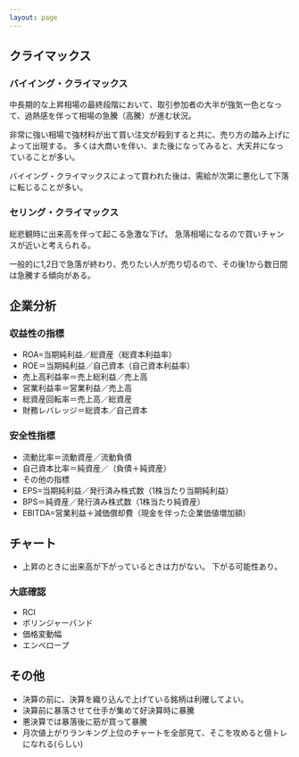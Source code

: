 ```yaml
---
layout: page
---
```


## クライマックス

### バイイング・クライマックス

中長期的な上昇相場の最終段階において、取引参加者の大半が強気一色となって、過熱感を伴って相場の急騰（高騰）が進む状況。

非常に強い相場で強材料が出て買い注文が殺到すると共に、売り方の踏み上げによって出現する。
多くは大商いを伴い、また後になってみると、大天井になっていることが多い。

バイイング・クライマックスによって買われた後は、需給が次第に悪化して下落に転じることが多い。

### セリング・クライマックス

総悲観時に出来高を伴って起こる急激な下げ。 急落相場になるので買いチャンスが近いと考えられる。

一般的に1,2日で急落が終わり、売りたい人が売り切るので、その後1から数日間は急騰する傾向がある。

## 企業分析

### 収益性の指標

* ROA=当期純利益／総資産（総資本利益率）
* ROE＝当期純利益／自己資本（自己資本利益率）
* 売上高利益率＝売上総利益／売上高
* 営業利益率＝営業利益／売上高
* 総資産回転率＝売上高／総資産
* 財務レバレッジ＝総資本／自己資本

### 安全性指標

* 流動比率＝流動資産／流動負債
* 自己資本比率＝純資産／（負債＋純資産）
* その他の指標
* EPS=当期純利益／発行済み株式数（1株当たり当期純利益）
* BPS＝純資産／発行済み株式数（1株当たり純資産）
* EBITDA=営業利益＋減価償却費（現金を伴った企業価値増加額）


## チャート

* 上昇のときに出来高が下がっているときは力がない。 下がる可能性あり。

### 大底確認

* RCI
* ボリンジャーバンド
* 価格変動幅
* エンベロープ




## その他

* 決算の前に、決算を織り込んで上げている銘柄は利確してよい。
* 決算前に暴落させて仕手が集めて好決算時に暴騰
* 悪決算では暴落後に筋が買って暴騰
* 月次値上がりランキング上位のチャートを全部見て、そこを攻めると億トレになれる(らしい)
